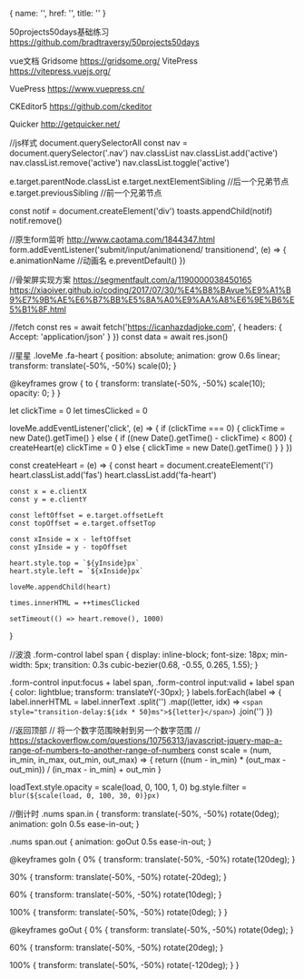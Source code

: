 { name: '', href: '', title: '' }

50projects50days基础练习
https://github.com/bradtraversy/50projects50days

vue文档
  Gridsome 
    https://gridsome.org/
  VitePress
    https://vitepress.vuejs.org/

  VuePress
    https://www.vuepress.cn/


CKEditor5
  https://github.com/ckeditor

Quicker
  http://getquicker.net/
  
 

//js样式
document.querySelectorAll
const nav = document.querySelector('.nav')
nav.classList
nav.classList.add('active')
nav.classList.remove('active')
nav.classList.toggle('active')

e.target.parentNode.classList
e.target.nextElementSibling  //后一个兄弟节点
e.target.previousSibling     //前一个兄弟节点

const notif = document.createElement('div')
toasts.appendChild(notif)
notif.remove()


//原生form监听 http://www.caotama.com/1844347.html
form.addEventListener('submit/input/animationend/ transitionend', (e) => {
    e.animationName //动画名
    e.preventDefault()
})

//骨架屏实现方案
  https://segmentfault.com/a/1190000038450165
  https://xiaoiver.github.io/coding/2017/07/30/%E4%B8%BAvue%E9%A1%B9%E7%9B%AE%E6%B7%BB%E5%8A%A0%E9%AA%A8%E6%9E%B6%E5%B1%8F.html


//fetch
	const res = await fetch('https://icanhazdadjoke.com', {
		headers: { Accept: 'application/json' }
	})
	const data = await res.json()




//星星
.loveMe .fa-heart {
  position: absolute;
  animation: grow 0.6s linear;
  transform: translate(-50%, -50%) scale(0);
}

@keyframes grow {
  to {
    transform: translate(-50%, -50%) scale(10);
    opacity: 0;
  }
}

let clickTime = 0
let timesClicked = 0

loveMe.addEventListener('click', (e) => {
    if (clickTime === 0) {
        clickTime = new Date().getTime()
    } else {
        if ((new Date().getTime() - clickTime) < 800) {
            createHeart(e)
            clickTime = 0
        } else {
            clickTime = new Date().getTime()
        }
    }
})

const createHeart = (e) => {
    const heart = document.createElement('i')
    heart.classList.add('fas')
    heart.classList.add('fa-heart')

    const x = e.clientX
    const y = e.clientY

    const leftOffset = e.target.offsetLeft
    const topOffset = e.target.offsetTop

    const xInside = x - leftOffset
    const yInside = y - topOffset

    heart.style.top = `${yInside}px`
    heart.style.left = `${xInside}px`

    loveMe.appendChild(heart)

    times.innerHTML = ++timesClicked

    setTimeout(() => heart.remove(), 1000)
}

//波浪
.form-control label span {
  display: inline-block;
  font-size: 18px;
  min-width: 5px;
  transition: 0.3s cubic-bezier(0.68, -0.55, 0.265, 1.55);
}

.form-control input:focus + label span,
.form-control input:valid + label span {
  color: lightblue;
  transform: translateY(-30px);
}
labels.forEach(label => {
    label.innerHTML = label.innerText
        .split('')
        .map((letter, idx) => `<span style="transition-delay:${idx * 50}ms">${letter}</span>`)
        .join('')
})




//返回顶部
// 将一个数字范围映射到另一个数字范围
// https://stackoverflow.com/questions/10756313/javascript-jquery-map-a-range-of-numbers-to-another-range-of-numbers
const scale = (num, in_min, in_max, out_min, out_max) => {
  return ((num - in_min) * (out_max - out_min)) / (in_max - in_min) + out_min
}

loadText.style.opacity = scale(load, 0, 100, 1, 0)
bg.style.filter = `blur(${scale(load, 0, 100, 30, 0)}px)`


//倒计时
.nums span.in {
  transform: translate(-50%, -50%) rotate(0deg);
  animation: goIn 0.5s ease-in-out;
}

.nums span.out {
  animation: goOut 0.5s ease-in-out;
}

@keyframes goIn {
  0% {
    transform: translate(-50%, -50%) rotate(120deg);
  }

  30% {
    transform: translate(-50%, -50%) rotate(-20deg);
  }

  60% {
    transform: translate(-50%, -50%) rotate(10deg);
  }

  100% {
    transform: translate(-50%, -50%) rotate(0deg);
  }
}

@keyframes goOut {
  0% {
    transform: translate(-50%, -50%) rotate(0deg);
  }

  60% {
    transform: translate(-50%, -50%) rotate(20deg);
  }

  100% {
    transform: translate(-50%, -50%) rotate(-120deg);
  }
}

 

